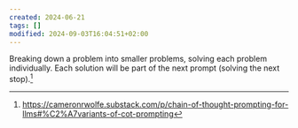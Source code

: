 ```yaml
---
created: 2024-06-21
tags: []
modified: 2024-09-03T16:04:51+02:00
---
```

 

Breaking down a problem into smaller problems, solving each problem individually. Each solution will be part of the next prompt (solving the next stop).[^1]


[^1]: https://cameronrwolfe.substack.com/p/chain-of-thought-prompting-for-llms#%C2%A7variants-of-cot-prompting